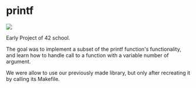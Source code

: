 # printf

![](https://github.com/a-boring-man/printf/blob/main/100_score_icon.png)

Early Project of 42 school.

The goal was to implement a subset of the printf function's functionality, and learn how to handle call to a function with a variable number of argument.

We were allow to use our previously made library, but only after recreating it by calling its Makefile.
